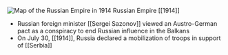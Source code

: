 
![Map of the Russian Empire in 1914](https://nzhistory.govt.nz/files/styles/fullsize/public/Russia_1000.jpg?itok=cBzgmdlH)
Russian Empire [[1914]]

- Russian foreign minister [[Sergei Sazonov]] viewed an Austro-German pact as a conspiracy to end Russian influence in the Balkans
- On July 30, [[1914]], Russia declared a mobilization of troops in support of [[Serbia]]